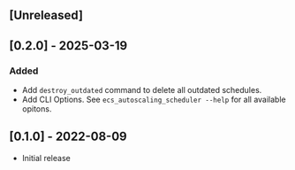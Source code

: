 ## [Unreleased]

## [0.2.0] - 2025-03-19

### Added

- Add `destroy_outdated` command to delete all outdated schedules.
- Add CLI Options. See `ecs_autoscaling_scheduler --help` for all available opitons.

## [0.1.0] - 2022-08-09

- Initial release
